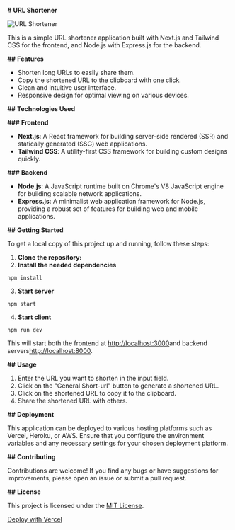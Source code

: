 **#** **URL Shortener**

![URL Shortener](https://ibb.co/QjcPj23)

This is a simple URL shortener application built with Next.js and Tailwind CSS for the frontend, and Node.js with Express.js for the backend.

**##** **Features**

- Shorten long URLs to easily share them.
- Copy the shortened URL to the clipboard with one click.
- Clean and intuitive user interface.
- Responsive design for optimal viewing on various devices.

**##** **Technologies Used**

**###** **Frontend**

- ****Next.js****: A React framework for building server-side rendered (SSR) and statically generated (SSG) web applications.
- ****Tailwind CSS****: A utility-first CSS framework for building custom designs quickly.

**###** **Backend**

- ****Node.js****: A JavaScript runtime built on Chrome's V8 JavaScript engine for building scalable network applications.
- ****Express.js****: A minimalist web application framework for Node.js, providing a robust set of features for building web and mobile applications.

**##** **Getting Started**

To get a local copy of this project up and running, follow these steps:

1. ****Clone the repository:****
2. ****Install the needed dependencies****
```
npm install
```
3. ****Start server****
```
npm start
```
4. ****Start client****
```
npm run dev
```


This will start both the frontend at [http://localhost:3000](__http://localhost:3000__)and backend servers[http://localhost:8000](__http://localhost:8000__).

**##** **Usage**

1. Enter the URL you want to shorten in the input field.
2. Click on the "General Short-url" button to generate a shortened URL.
3. Click on the shortened URL to copy it to the clipboard.
4. Share the shortened URL with others.

**##** **Deployment**

This application can be deployed to various hosting platforms such as Vercel, Heroku, or AWS. Ensure that you configure the environment variables and any necessary settings for your chosen deployment platform.

**##** **Contributing**

Contributions are welcome! If you find any bugs or have suggestions for improvements, please open an issue or submit a pull request.

**##** **License**

This project is licensed under the [MIT License](__LICENSE__).

[Deploy with Vercel](__https://vercel.com/import/project?template=https://github.com/your-username/url-shortener__)